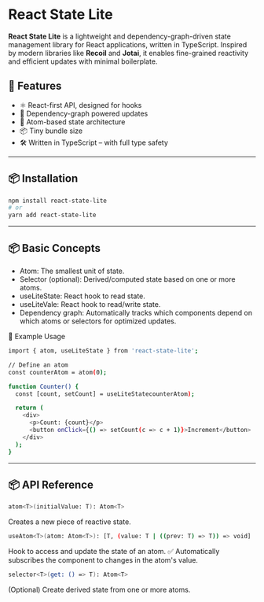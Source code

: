# React State Lite

**React State Lite** is a lightweight and dependency-graph-driven state management library for React applications, written in TypeScript. Inspired by modern libraries like **Recoil** and **Jotai**, it enables fine-grained reactivity and efficient updates with minimal boilerplate.

## 🚀 Features

- ⚛️ React-first API, designed for hooks
- 🔁 Dependency-graph powered updates
- 🧠 Atom-based state architecture
- 📦 Tiny bundle size
- 🛠 Written in TypeScript – with full type safety

---

## 📦 Installation

```bash
npm install react-state-lite
# or
yarn add react-state-lite
```
---

## 📦 Basic Concepts

- Atom: The smallest unit of state.
- Selector (optional): Derived/computed state based on one or more atoms.
- useLiteState: React hook to read state.
- useLiteVale: React hook to read/write state.
- Dependency graph: Automatically tracks which components depend on which atoms or selectors for optimized updates.

🧪 Example Usage
```bash
import { atom, useLiteState } from 'react-state-lite';

// Define an atom
const counterAtom = atom(0);

function Counter() {
  const [count, setCount] = useLiteStatecounterAtom);

  return (
    <div>
      <p>Count: {count}</p>
      <button onClick={() => setCount(c => c + 1)}>Increment</button>
    </div>
  );
}
```

---

## 📦 API Reference

```bash
atom<T>(initialValue: T): Atom<T>
```
Creates a new piece of reactive state.

```bash
useAtom<T>(atom: Atom<T>): [T, (value: T | ((prev: T) => T)) => void]
```
Hook to access and update the state of an atom.
  ✅ Automatically subscribes the component to changes in the atom's value.

```bash
selector<T>(get: () => T): Atom<T>
```
(Optional) Create derived state from one or more atoms.
